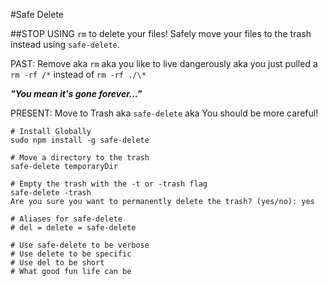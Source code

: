 #Safe Delete

##STOP USING `rm` to delete your files! Safely move your files to the trash instead using `safe-delete`.

PAST: Remove aka `rm` aka you like to live dangerously aka you just pulled a `rm -rf /*` instead of `rm -rf ./\*`

***"You mean it's gone forever..."***

PRESENT: Move to Trash aka `safe-delete` aka You should be more careful!


```
# Install Globally
sudo npm install -g safe-delete

# Move a directory to the trash
safe-delete temporaryDir

# Empty the trash with the -t or -trash flag
safe-delete -trash
Are you sure you want to permanently delete the trash? (yes/no): yes

# Aliases for safe-delete
# del = delete = safe-delete

# Use safe-delete to be verbose
# Use delete to be specific
# Use del to be short
# What good fun life can be

```